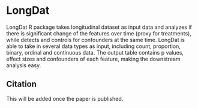 # LongDat
LongDat R package takes longitudinal dataset as input data and analyzes if there is significant change of the features over time (proxy for treatments), while detects and controls for confounders at the same time. LongDat is able to take in several data types as input, including count, proportion, binary, ordinal and continuous data. The output table contains p values, effect sizes and confounders of each feature, making the downstream analysis easy.

## Citation
This will be added once the paper is published.
